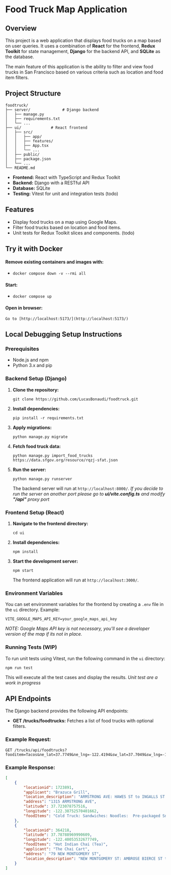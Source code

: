
# Food Truck Map Application

## Overview

This project is a web application that displays food trucks on a map based on user queries. It uses a combination of **React** for the frontend, **Redux Toolkit** for state management, **Django** for the backend API, and **SQLite** as the database.

The main feature of this application is the ability to filter and view food trucks in San Francisco based on various criteria such as location and food item filters.

## Project Structure

```
foodtruck/
├── server/              # Django backend
│   ├── manage.py
│   ├── requirements.txt
│   └── ...
├── ui/             # React frontend
│   ├── src/
│   │   ├── app/
│   │   ├── features/
│   │   ├── App.tsx
│   │   └── ...
│   ├── public/
│   ├── package.json
│   └── ...
└── README.md
```

- **Frontend:** React with TypeScript and Redux Toolkit
- **Backend:** Django with a RESTful API
- **Database:** SQLite
- **Testing:** Vitest for unit and integration tests (todo)

## Features

- Display food trucks on a map using Google Maps.
- Filter food trucks based on location and food items.
- Unit tests for Redux Toolkit slices and components. (todo)

## Try it with Docker
#### Remove existing containers and images with:
- ``docker compose down -v --rmi all``
#### Start:
- ``docker compose up``
#### Open in browser:
	Go to [http://localhost:5173/](http://localhost:5173/)


## Local Debugging Setup Instructions

### Prerequisites

- Node.js and npm
- Python 3.x and pip


### Backend Setup (Django)

1. **Clone the repository:**

   ```
   git clone https://github.com/LucasBonaudi/foodtruck.git
   ```

2. **Install dependencies:**

   ```
   pip install -r requirements.txt
   ```

3. **Apply migrations:**

   ```
   python manage.py migrate
   ```

4. **Fetch food truck data:**

   ```
   python manage.py import_food_trucks https://data.sfgov.org/resource/rqzj-sfat.json 
   ```

5. **Run the server:**

   ```
   python manage.py runserver
   ```

   The backend server will run at `http://localhost:8000/`.
*If you decide to run the server on another port please go to **ui/vite.config.ts** and modify **"/api"** proxy port*
### Frontend Setup (React)

1. **Navigate to the frontend directory:**

   ```
   cd ui
   ```

2. **Install dependencies:**

   ```
   npm install
   ```

3. **Start the development server:**

   ```
   npm start
   ```

   The frontend application will run at `http://localhost:3000/`.

### Environment Variables

You can set environment variables for the frontend by creating a `.env` file in the `ui` directory. Example:

```
VITE_GOOGLE_MAPS_API_KEY=your_google_maps_api_key
```
*NOTE:  Google Maps API key is not necessary, you'll see a developer version of the map if its not in place.*
### Running Tests (WIP)

To run unit tests using Vitest, run the following command in the `ui` directory:

```
npm run test
```

This will execute all the test cases and display the results.
*Unit test are a work in progress*

## API Endpoints

The Django backend provides the following API endpoints:

- **GET /trucks/foodtrucks:** Fetches a list of food trucks with optional filters.

### Example Request:

```
GET /trucks/api/foodtrucks?fooditem=Tacos&ne_lat=37.7749&ne_lng=-122.4194&sw_lat=37.7049&sw_lng=-122.5094
```

### Example Response:

```json
[
	{
		"locationid": 1723891,
		"applicant": "Brazuca Grill",
		"location_description": "ARMSTRONG AVE: HAWES ST to INGALLS ST (1300 - 1399)",
		"address": "1315 ARMSTRONG AVE",
		"latitude": 37.723078757516,
		"longitude": -122.38752570401662,
		"foodItems": "Cold Truck: Sandwiches: Noodles:  Pre-packaged Snacks: Candy: Desserts Various Beverages"
	},
	{
		"locationid": 364218,
		"latitude": 37.78788969990609,
		"longitude": -122.40053532677749,
		"foodItems": "Hot Indian Chai (Tea)",
		"applicant": "The Chai Cart",
		"address": "79 NEW MONTGOMERY ST",
		"location_description": "NEW MONTGOMERY ST: AMBROSE BIERCE ST to MISSION ST (77 - 99)"
	}
]
```